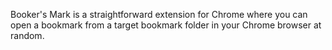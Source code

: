Booker's Mark is a straightforward extension for Chrome where you can open a bookmark from a target bookmark folder in your Chrome browser at random.
